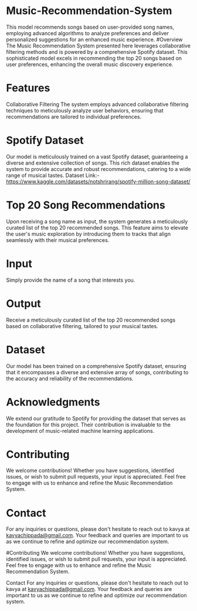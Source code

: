 # Music-Recommendation-System
This model recommends songs based on user-provided song names, employing advanced algorithms to analyze preferences and deliver personalized suggestions for an enhanced music experience.
#Overview
The Music Recommendation System presented here leverages collaborative filtering methods and is powered by a comprehensive Spotify dataset. This sophisticated model excels in recommending the top 20 songs based on user preferences, enhancing the overall music discovery experience.

# Features
Collaborative Filtering
The system employs advanced collaborative filtering techniques to meticulously analyze user behaviors, ensuring that recommendations are tailored to individual preferences.

# Spotify Dataset
Our model is meticulously trained on a vast Spotify dataset, guaranteeing a diverse and extensive collection of songs. This rich dataset enables the system to provide accurate and robust recommendations, catering to a wide range of musical tastes. Dataset Link:- https://www.kaggle.com/datasets/notshrirang/spotify-million-song-dataset/

# Top 20 Song Recommendations
Upon receiving a song name as input, the system generates a meticulously curated list of the top 20 recommended songs. This feature aims to elevate the user's music exploration by introducing them to tracks that align seamlessly with their musical preferences.

# Input
Simply provide the name of a song that interests you.

# Output
Receive a meticulously curated list of the top 20 recommended songs based on collaborative filtering, tailored to your musical tastes.

# Dataset
Our model has been trained on a comprehensive Spotify dataset, ensuring that it encompasses a diverse and extensive array of songs, contributing to the accuracy and reliability of the recommendations.

# Acknowledgments
We extend our gratitude to Spotify for providing the dataset that serves as the foundation for this project. Their contribution is invaluable to the development of music-related machine learning applications.

# Contributing
We welcome contributions! Whether you have suggestions, identified issues, or wish to submit pull requests, your input is appreciated. Feel free to engage with us to enhance and refine the Music Recommendation System.

# Contact
For any inquiries or questions, please don't hesitate to reach out to kavya at kavyachippada@gmail.com. Your feedback and queries are important to us as we continue to refine and optimize our recommendation system.

#Contributing
We welcome contributions! Whether you have suggestions, identified issues, or wish to submit pull requests, your input is appreciated. Feel free to engage with us to enhance and refine the Music Recommendation System.

Contact
For any inquiries or questions, please don't hesitate to reach out to kavya at kavyachippada@gmail.com. Your feedback and queries are important to us as we continue to refine and optimize our recommendation system.
